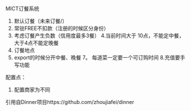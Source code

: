MICT订餐系统

1. 默认订餐（未来订餐/）
2. 常驻FREE不扣款（注册的时候区分身份）
3. 考虑订餐产生负数（信用度最多3餐）
4.当前时间大于 10点，不能定中餐， 大于4点不能定晚餐
5. 订餐地点
6. export的时候分开中餐、晚餐
7。 每道菜一定要一个可订购时间
8.充值要手写功能


配置点：
1. 配置商家为不同



引用自Dinner项目https://github.com/zhoujiafei/dinner
